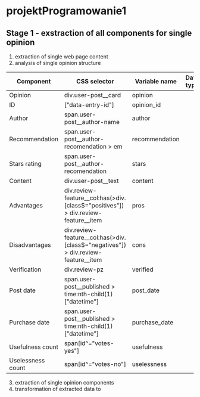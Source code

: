 # projektProgramowanie1
## Stage 1 - exstraction of all components for single opinion
1. extraction of single web page content 
2. analysis of single opinion structure 

|Component|CSS selector|Variable name|Data type|
|---------|------------|-------------|---------|
|Opinion|div.user-post__card|opinion||
|ID|["data-entry-id"]|opinion_id||
|Author|span.user-post__author-name|author||
|Recommendation|span.user-post__author-recomendation > em|recommendation||
|Stars rating|span.user-post__author-recomendation|stars||
|Content|div.user-post__text|content||
|Advantages|div.review-feature__col:has(>div.[class$="positives"]) > div.review-feature__item|pros||
|Disadvantages|div.review-feature__col:has(>div.[class$="negatives"]) > div.review-feature__item|cons||
|Verification|div.review-pz|verified||
|Post date|span.user-post__published > time:nth-child(1)["datetime"]|post_date||
|Purchase date|span.user-post__published > time:nth-child(1)["datetime"]|purchase_date||
|Usefulness count|span[id^="votes-yes"]|usefulness||
|Uselessness count|span[id^="votes-no"]|uselessness||
3. extraction of single opinion components
4. transformation of extracted data to 

